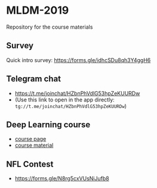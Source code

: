 # MLDM-2019
Repository for the course materials

## Survey
Quick intro survey: https://forms.gle/idhcSDu8qh3Y4ggH6


## Telegram chat
  - https://t.me/joinchat/HZbnPhVdlG53hpZeKUURDw
  - (Use this link to open in the app directly: `tg://t.me/joinchat/HZbnPhVdlG53hpZeKUURDw`)

## Deep Learning course

  - [course page](https://www.hse.ru/en/edu/courses/308378140)
  - [course material](https://github.com/yandexdataschool/Practical_dl)


## NFL Contest
  - https://forms.gle/N8rg5cxVUsNiJufb8
